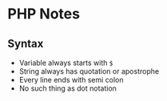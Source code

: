 # PHP Notes

## Syntax
* Variable always starts with `$`
* String always has quotation or apostrophe
* Every line ends with semi colon
* No such thing as dot notation

